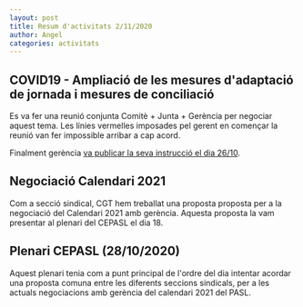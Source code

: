 ```yaml
---
layout: post
title: Resum d'activitats 2/11/2020
author: Angel
categories: activitats
---
```


## COVID19 - Ampliació de les mesures d'adaptació de jornada i mesures de conciliació

Es va fer una reunió conjunta Comitè + Junta + Gerència per negociar aquest tema. 
Les línies vermelles imposades pel gerent en començar la reunió van fer impossible 
arribar a cap acord.

Finalment gerència [va publicar la seva instrucció el dia 26/10](https://portal.personal.upc.edu/rrhh/files/PAS/Novetats/Instruccio_gerencia_PAS_noves_mesures_2020_10_24.pdf).

## Negociació Calendari 2021

Com a secció sindical, CGT hem treballat una proposta proposta per a la negociació del 
Calendari 2021 amb gerència. Aquesta proposta la vam presentar al plenari del CEPASL 
el dia 18.

## Plenari CEPASL (28/10/2020)

Aquest plenari tenia com a punt principal de l'ordre del dia intentar acordar una
proposta comuna entre les diferents seccions sindicals, per a les actuals negociacions
amb gerència del calendari 2021 del PASL.

